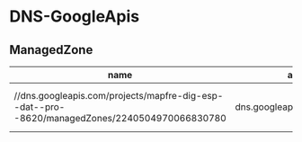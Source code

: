 # DNS-GoogleApis

## ManagedZone

| name                                                                                          | assetType                      | project               | displayName        | description                                    | labels                      | additionalAttributes                           | createTime           | state    | organization              | parentFullResourceName                                                        | parentAssetType                             |
| --------------------------------------------------------------------------------------------- | ------------------------------ | --------------------- | ------------------ | ---------------------------------------------- | --------------------------- | ---------------------------------------------- | -------------------- | -------- | ------------------------- | ----------------------------------------------------------------------------- | ------------------------------------------- |
| //dns.googleapis.com/projects/mapfre-dig-esp--dat--pro--8620/managedZones/2240504970066830780 | dns.googleapis.com/ManagedZone | projects/147054572341 | mapfre-digital-esp | Main DNS zone - mapfre-digital-esp.miindel.com | {'created_by': 'terraform'} | {'dnsName': 'mapfre-digital-esp.miindel.com.'} | 2022-04-07T09:17:53Z | DISABLED | organizations/62664342784 | //cloudresourcemanager.googleapis.com/projects/mapfre-dig-esp--dat--pro--8620 | cloudresourcemanager.googleapis.com/Project |